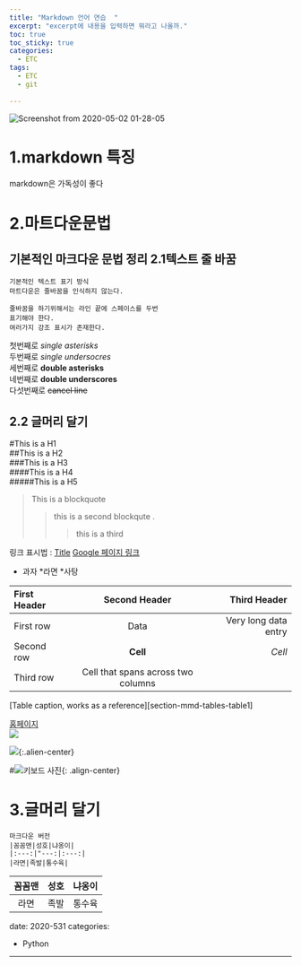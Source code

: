 ```yaml
---
title: "Markdown 언어 연습  "
excerpt: "excerpt에 내용을 입력하면 뭐라고 나올까." 
toc: true
toc_sticky: true
categories:
  - ETC
tags:
  - ETC
  - git
 
---
```


![Screenshot from 2020-05-02 01-28-05](https://user-images.githubusercontent.com/64456846/80821875-8b265080-8c14-11ea-8616-c9d2322d689c.png)


1.markdown 특징
=====
markdown은 가독성이 좋다

2.마트다운문법
=====
기본적인 마크다운 문법 정리
2.1텍스트 줄 바꿈
---

```
기본적인 텍스트 표기 방식
마트다운은 줄바꿈을 인식하지 않는다. 

줄바꿈을 하기위해서는 라인 끝에 스페이스를 두번  
표기해야 한다. 
여러가지 강조 표시가 존재한다. 
```
첫번째로 *single asterisks*  
두번째로 _single undersocres_  
세번째로 **double asterisks**  
네번째로 __double underscores__  
다섯번째로 ~~cancel line~~  

2.2 글머리 달기
----	

#This is a H1  
##This is a H2  
###This is a H3  
####This is a H4  
#####This is a H5  

>This is a blockquote
>>this is a second blockqute .
>>> this is a third  

링크 표시법 : [Title](link)
[Google 페이지 링크](https://google.com)
* 과자
  *라면
    *사탕  


| First Header  | Second Header | Third Header         |
| :------------ | :-----------: | -------------------: |
| First row     | Data          | Very long data entry |
| Second row    | **Cell**      | *Cell*               |
| Third row     | Cell that spans across two columns  ||
[Table caption, works as a reference][section-mmd-tables-table1]  

[홈페이지](portal.kaist.ac.kr)  
![](https://hotsh8t@github.io/assets/images/profile/profile.jpg)
	
![](https://hotsh8t@github.io/assets/images/profile/profile.jpg){:.alien-center}

#![키보드 사진](https://devinlife.com/assets/images/bio-photo-keyboard-small.jpg "내 키보드 사진"){: .align-center}


3.글머리 달기
====

```
마크다운 버전
|꼼꼼맨|성호|냐옹이|
|:---:|"---:|:---:|
|라면|족발|통수육|

```

|꼼꼼맨|성호|냐옹이|
|:---:|:---:|:---:|
|라면|족발|통수육|


date: 2020-531
categories:
  - Python


  

---
 
